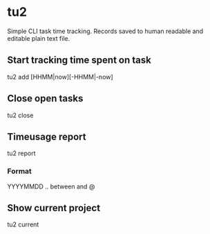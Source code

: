 # tu2

Simple CLI task time tracking. Records saved to human readable and editable plain text file.

## Start tracking time spent on task

tu2 add <task name> [HHMM|now][-HHMM|-now] <file>


## Close open tasks

tu2 close <file>


## Timeusage report


tu2 report <file>

### Format

YYYYMMDD   <hours>   <task name>
..
<hours> between <first record> and <last record> @ <now>


## Show current project

tu2 current <file>